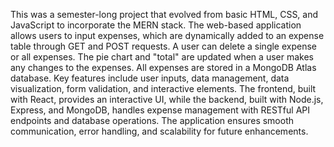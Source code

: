 This was a semester-long project that evolved from basic HTML, CSS, and JavaScript to incorporate the MERN stack. The web-based application allows users to input expenses, which are dynamically added to an expense table through GET and POST requests. A user can delete a single expense or all expenses. The pie chart and "total" are updated when a user makes any changes to the expenses. All expenses are stored in a MongoDB Atlas database. Key features include user inputs, data management, data visualization, form validation, and interactive elements. The frontend, built with React, provides an interactive UI, while the backend, built with Node.js, Express, and MongoDB, handles expense management with RESTful API endpoints and database operations. The application ensures smooth communication, error handling, and scalability for future enhancements.

